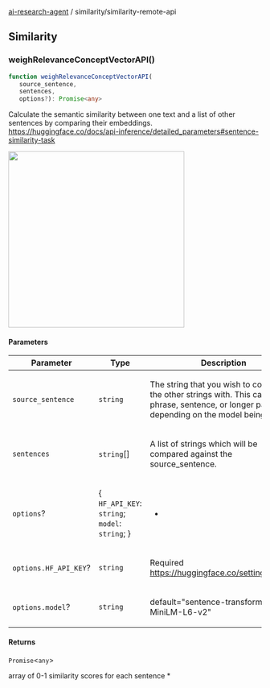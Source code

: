 [ai-research-agent](../modules.md) / similarity/similarity-remote-api

## Similarity

### weighRelevanceConceptVectorAPI()

```ts
function weighRelevanceConceptVectorAPI(
   source_sentence, 
   sentences, 
   options?): Promise<any>
```

Calculate the semantic similarity between one text and a list of
other sentences by comparing their embeddings.
https://huggingface.co/docs/api-inference/detailed_parameters#sentence-similarity-task

<img src="https://i.imgur.com/ex2UWnu.png" width="350px" />

#### Parameters

<table>
<thead>
<tr>
<th>Parameter</th>
<th>Type</th>
<th>Description</th>
</tr>
</thead>
<tbody>
<tr>
<td>

`source_sentence`

</td>
<td>

`string`

</td>
<td>

The string that you wish to
compare the other strings with. This can be a phrase, sentence,
or longer passage, depending on the model being used.

</td>
</tr>
<tr>
<td>

`sentences`

</td>
<td>

`string`[]

</td>
<td>

A list of strings which will be compared
against the source_sentence.

</td>
</tr>
<tr>
<td>

`options`?

</td>
<td>

\{ `HF_API_KEY`: `string`; `model`: `string`; \}

</td>
<td>

*

</td>
</tr>
<tr>
<td>

`options.HF_API_KEY`?

</td>
<td>

`string`

</td>
<td>

Required https://huggingface.co/settings/tokens

</td>
</tr>
<tr>
<td>

`options.model`?

</td>
<td>

`string`

</td>
<td>

default="sentence-transformers/all-MiniLM-L6-v2"

</td>
</tr>
</tbody>
</table>

#### Returns

`Promise`&lt;`any`&gt;

array of 0-1 similarity scores for each sentence
 *
